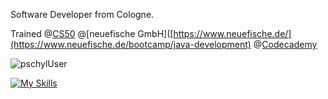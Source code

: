 Software Developer from Cologne.

Trained @[CS50](https://pll.harvard.edu/course/cs50-introduction-computer-science)
@[neuefische GmbH]([https://www.neuefische.de/](https://www.neuefische.de/bootcamp/java-development)
@[Codecademy](https://www.codecademy.com/)

<p><img align="center" src="https://github-readme-stats.vercel.app/api/top-langs?username=pschyl&show_icons=true&locale=en&layout=compact" alt="pschylUser" /></p>

[![My Skills](https://skillicons.dev/icons?i=java,py,c,js,ts,html,css,react,spring,flask,sqlite,mongodb)](https://skillicons.dev)

